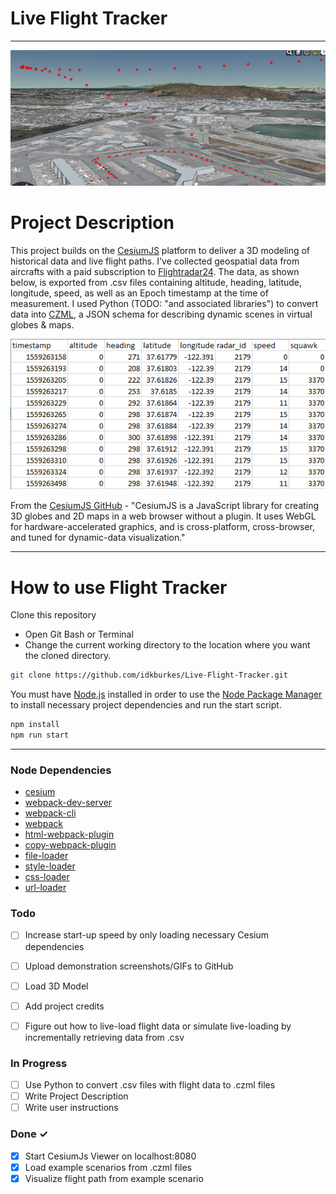 # Live Flight Tracker #  
---
![Aircraft Take-off](./images/points.png)

# Project Description #

This project builds on the [CesiumJS](https://cesium.com/platform/cesiumjs/) platform to deliver a 3D modeling of historical data and live flight paths. I've collected geospatial data from aircrafts with a paid subscription to [Flightradar24](https://www.flightradar24.com/). The data, as shown below, is exported from .csv files containing altitude, heading, latitude, longitude, speed, as well as an Epoch timestamp at the time of measurement. I used Python (TODO: "and associated libraries") to convert data into [CZML](https://github.com/AnalyticalGraphicsInc/czml-writer/wiki/CZML-Guide), a JSON schema for describing dynamic scenes in virtual globes & maps. 

![csv-Data](./images/data.png)

From the [CesiumJS GitHub](https://github.com/CesiumGS/cesium) - "CesiumJS is a JavaScript library for creating 3D globes and 2D maps in a web browser without a plugin. It uses WebGL for hardware-accelerated graphics, and is cross-platform, cross-browser, and tuned for dynamic-data visualization."

---
# How to use Flight Tracker #
Clone this repository
- Open Git Bash or Terminal
- Change the current working directory to the location where you want the cloned directory.
```bash
git clone https://github.com/idkburkes/Live-Flight-Tracker.git
```
You must have [Node.js](https://nodejs.org/en/) installed in order to use the [Node Package Manager](https://www.npmjs.com/) to install necessary project dependencies and run the start script. 

```bash
npm install 
npm run start
```
---
### Node Dependencies
- [cesium](https://www.npmjs.com/package/cesium)
- [webpack-dev-server](https://www.npmjs.com/package/webpack-dev-server)
- [webpack-cli](https://www.npmjs.com/package/webpack-cli)
- [webpack](https://www.npmjs.com/package/webpack)
- [html-webpack-plugin](https://www.npmjs.com/package/html-webpack-plugin)
- [copy-webpack-plugin](https://www.npmjs.com/package/copy-webpack-plugin)
- [file-loader](https://www.npmjs.com/package/file-loader)
- [style-loader](https://www.npmjs.com/package/style-loader)
- [css-loader](https://www.npmjs.com/package/css-loader)
- [url-loader](https://www.npmjs.com/package/url-loader)



### Todo
- [ ] Increase start-up speed by only loading necessary Cesium dependencies  
- [ ] Upload demonstration screenshots/GIFs to GitHub   
- [ ] Load 3D Model
- [ ] Add project credits
- [ ] Figure out how to live-load flight data or simulate live-loading by incrementally retrieving data from .csv


### In Progress
- [ ] Use Python to convert .csv files with flight data to .czml files
- [ ] Write Project Description
- [ ] Write user instructions

### Done ✓
- [x] Start CesiumJs Viewer on localhost:8080
- [x] Load example scenarios from .czml files
- [x] Visualize flight path from example scenario
